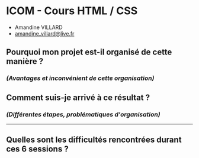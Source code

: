 # ICOM - Cours HTML / CSS #

* Amandine VILLARD
* amandine_villard@live.fr

## Pourquoi mon projet est-il organisé de cette manière ?
### _(Avantages et inconvénient de cette organisation)_

## Comment suis-je arrivé à ce résultat ?
### _(Différentes étapes, problématiques d'organisation)_

---
## Quelles sont les difficultés rencontrées durant ces 6 sessions ?